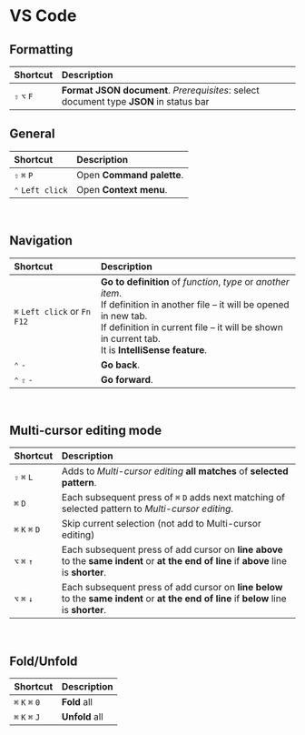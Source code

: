 # VS Code
## Formatting
|Shortcut|Description|
|:-------|:----------|
|`⇧` `⌥` `F`|**Format JSON document**. *Prerequisites*: select document type **JSON** in status bar|


## General
|Shortcut|Description|
|:-------|:----------|
|`⇧` `⌘` `P`|Open **Command palette**.|
|`⌃` `Left click`|Open **Context menu**.|

<br>

## Navigation
|Shortcut|Description|
|:-------|:----------|
|`⌘` `Left click` or `Fn` `F12`|**Go to definition** of *function*, *type* or *another item*.<br>If definition in another file – it will be opened in new tab.<br>If definition in current file – it will be shown in current tab.<br>It is **IntelliSense feature**.|
|`⌃` `-`|**Go back**.|
|`⌃` `⇧` `-`|**Go forward**.|

<br>

## Multi-cursor editing mode
|Shortcut|Description|
|:-------|:----------|
|`⇧` `⌘` `L`|Adds to *Multi-cursor editing* **all matches** of **selected pattern**.|
|`⌘` `D`|Each subsequent press of `⌘` `D` adds next matching of selected pattern to *Multi-cursor editing*.|
|`⌘` `K` `⌘` `D`|Skip current selection (not add to Multi-cursor editing)|
|`⌥` `⌘` `↑`|Each subsequent press of add cursor on **line above** to the **same indent** or **at the end of line** if **above** line is **shorter**.|
|`⌥` `⌘` `↓`|Each subsequent press of add cursor on **line below** to the **same indent** or **at the end of line** if **below** line is **shorter**.|

<br>

## Fold/Unfold
|Shortcut|Description|
|:-------|:----------|
|`⌘` `K` `⌘` `0`|**Fold** all|
|`⌘` `K` `⌘` `J`|**Unfold** all|
